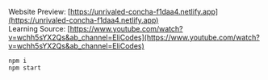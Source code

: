 Website Preview: [https://unrivaled-concha-f1daa4.netlify.app](https://unrivaled-concha-f1daa4.netlify.app)  
Learning Source: [https://www.youtube.com/watch?v=wchh5sYX2Qs&ab_channel=EliCodes](https://www.youtube.com/watch?v=wchh5sYX2Qs&ab_channel=EliCodes)  
  
   

```
npm i
npm start
```
